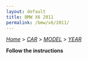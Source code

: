 ```yaml
---
layout: default
title: BMW X6 2011
permalink: /bmw/x6/2011/
---
```

[*Home*](/) > [*CAR*](/car/) > [*MODEL*](/car/model/) > [*YEAR*](/car/model/year/)

**Follow the instructions**